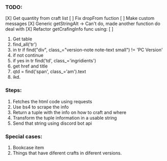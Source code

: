 ### TODO:
[X] Get quantity from craft list
[ ] Fix dropFrom fuction 
[ ] Make custom messages 
[X] Generic getStringAlt -> Can't do, made another function do deal with 
[X] Refactor getCrafingInfo func using:
[ ]
1. Get table
2. find_all('tr')
3. in tr if find("div", class_="version-note note-text small") != 'PC Version'
4. if not continue
5. if yes in tr find('td', class_='ingridients')
6. get href and title
7. qtd = find('span', class_='am').text
8. ikd.

### Steps:
1. Fetches the html code using requests
2. Use bs4 to scrape the info
3. Return a tuple with the info on how to craft and where
4. Transform the tuple information in a usable string
5. Send that string using discord bot api

### Special cases:
1. Bookcase item
2. Things that have diferent crafts in diferent versions.